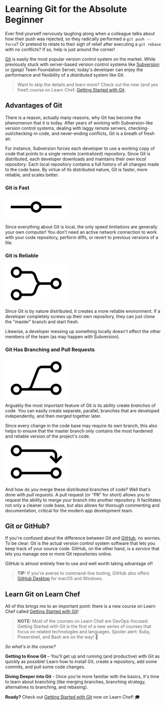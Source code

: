 # Learning Git for the Absolute Beginner

Ever find yourself nervously laughing along when a colleague talks about how their push was rejected, so they radically performed a `git push --force`? Or pretend to relate to their sigh of relief after executing a `git rebase` with no conflicts? If so, help is just around the corner!

[Git](https://git-scm.com/) is easily the most popular version control system on the market. While previously stuck with server-based version control systems like [Subversion](https://subversion.apache.org/) or *(gasp)* Team Foundation Server, today's developer can enjoy the performance and flexibility of a *distributed* system like Git.

> Want to skip the details and learn more? Check out the new (and yes free!) course on Learn Chef: [Getting Started with Git](https://learn.chef.io/courses/course-v1:chef+Git101+Perpetual/about).

## Advantages of Git

There is a reason, actually many reasons, why Git has become the phenomenon that it is today. After years of working with Subversion-like version control systems, dealing with laggy remote servers, checking-out/checking-in code, and never-ending conflicts, Git is a breath of fresh air.

For instance, Subversion forces each developer to use a working copy of code that points to a single remote (centralized) repository. Since Git is distributed, each developer downloads and maintains their *own local repository*. Each local repository contains a full history of all changes made to the code base. By virtue of its distributed nature, Git is faster, more reliable, and scales better.

### Git is Fast

![git commit image](git-commit.png)

Since everything about Git is local, the only speed limitations are generally your own computer! You don't need an active network connection to work with your code repository, perform diffs, or revert to previous versions of a file.

### Git is Reliable

![git merge image](git-merge.png)

Since Git is by nature distributed, it creates a more reliable environment. If a developer completely screws up their own repository, they can just clone the "master" branch and start fresh.

Likewise, a developer messing up something locally doesn't effect the other members of the team (as may happen with Subversion).

### Git Has Branching and Pull Requests

![git branch image](git-branch.png)

Arguably the most important feature of Git is its ability create *branches* of code. You can easily create separate, parallel, branches that are developed independently, and then *merged* together later.

Since every change in the code base may require its own branch, this also helps to ensure that the master branch only contains the most hardened and reliable version of the project's code.

![git pull request image](git-pr.png)

And how do you merge these distributed branches of code? Well that's done with *pull requests*. A pull request (or "PR" for short) allows you to request the ability to merge your branch into another repository. It facilitates not only a cleaner code base, but also allows for thorough commenting and documentation, critical for the modern app development team.

## Git or GitHub?

If you're confused about the difference between Git and [GitHub](https://github.com/), no worries. To be clear: Git is the actual version control system software that lets you keep track of your source code. GitHub, on the other hand, is a *service* that lets you manage one or more Git repositories online.

GitHub is almost entirely free to use and well worth taking advantage of!

> **TIP:** If you're averse to command-line tooling, GitHub also offers [GitHub Desktop](https://desktop.github.com/) for macOS and Windows.

## Learn Git on Learn Chef

All of this brings me to an important point: there is a new course on Learn Chef called [Getting Started with Git](https://learn.chef.io/courses/course-v1:chef+Git101+Perpetual/about)!

> **NOTE:** Most of the courses on Learn Chef are DevOps-focused. Getting Started with Git is the first of a new series of courses that focus on related technologies and languages. Spoiler alert: Ruby, Powershell, and Bash are on the way! 🥳

*So what's in the course?*

**Getting to Know Git** – You'll get up and running (and productive) with Git as quickly as possible! Learn how to install Git, create a repository, add some commits, and pull some code changes.

**Diving Deeper into Git** - Once you're more familiar with the basics, it's time to learn about branching (like merging branches, branching strategy, alternatives to branching, and rebasing).

**Ready?** Check out [Getting Started with Git](https://learn.chef.io/courses/course-v1:chef+Git101+Perpetual/about) now on Learn Chef! 🎓